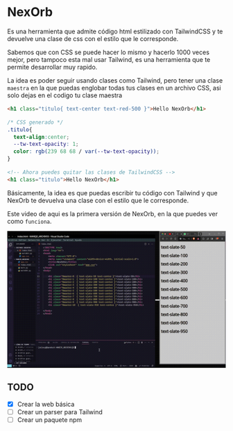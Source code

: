 # NexOrb

Es una herramienta que admite código html estilizado con TailwindCSS y te devuelve una clase de css con el estilo que le corresponde.

Sabemos que con CSS se puede hacer lo mismo y hacerlo 1000 veces mejor, pero tampoco esta mal usar Tailwind, es una herramienta que te permite desarrollar muy rapido.

La idea es poder seguir usando clases como Tailwind, pero tener una clase `maestra` en la que puedas englobar todas tus clases en un archivo CSS, asi solo dejas en el codigo tu clase maestra

```html
<h1 class="titulo{ text-center text-red-500 }">Hello NexOrb</h1>
```

```css
/* CSS generado */
.titulo{
  text-align:center;
  --tw-text-opacity: 1;
  color: rgb(239 68 68 / var(--tw-text-opacity));
}
```

```html
<!-- Ahora puedes quitar las clases de TailwindCSS -->
<h1 class="titulo">Hello NexOrb</h1>
```

Básicamente, la idea es que puedas escribir tu código con Tailwind y que NexOrb te devuelva una clase con el estilo que le corresponde.

Este video de aqui es la primera versión de NexOrb, en la que puedes ver como ``funciona``.

![Primera versión de NexOrb](./public/NexOrb-alpha-0.0.1.gif)

## TODO

* [x] Crear la web básica
* [ ] Crear un parser para Tailwind
* [ ] Crear un paquete npm
